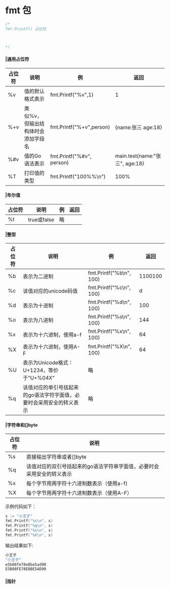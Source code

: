 # fmt 包





```go
/*
fmt.Printf() 占位符



*/
```



#### |通用占位符

| 占位符 | 说明                               | 例                        | 返回                           |
| ------ | ---------------------------------- | ------------------------- | ------------------------------ |
| %v     | 值的默认格式表示                   | fmt.Printf("%v",1)        | 1                              |
| %+v    | 类似%v，但输出结构体时会添加字段名 | fmt.Printf("%+v",person)  | {name:张三 age:18}             |
| %#v    | 值的Go语法表示                     | fmt.Printf("%#v", person) | main.test{name:"张三", age:18} |
| %T     | 打印值的类型                       | fmt.Printf("100%%\n")     | 100%                           |

#### |布尔值

| 占位符 | 说明        | 例   | 返回 |
| ------ | ----------- | ---- | ---- |
| %t     | true或false | 略   |      |

#### |整型

| 占位符 | 说明                                                         | 例                      | 返回    |
| ------ | ------------------------------------------------------------ | ----------------------- | ------- |
| %b     | 表示为二进制                                                 | fmt.Printf("%b\n", 100) | 1100100 |
| %c     | 该值对应的unicode码值                                        | fmt.Printf("%c\n", 100) | d       |
| %d     | 表示为十进制                                                 | fmt.Printf("%d\n", 100) | 100     |
| %o     | 表示为八进制                                                 | fmt.Printf("%o\n", 100) | 144     |
| %x     | 表示为十六进制，使用a-f                                      | fmt.Printf("%x\n", 100) | 64      |
| %X     | 表示为十六进制，使用A-F                                      | fmt.Printf("%X\n", 100) | 64      |
| %U     | 表示为Unicode格式：U+1234，等价于”U+%04X”                    | 略                      |         |
| %q     | 该值对应的单引号括起来的go语法字符字面值，必要时会采用安全的转义表示 | 略                      |         |

#### |字符串和[]byte

| 占位符 | 说明                                                         |
| ------ | ------------------------------------------------------------ |
| %s     | 直接输出字符串或者[]byte                                     |
| %q     | 该值对应的双引号括起来的go语法字符串字面值，必要时会采用安全的转义表示 |
| %x     | 每个字节用两字符十六进制数表示（使用a-f)                     |
| %X     | 每个字节用两字符十六进制数表示（使用A-F）                    |

示例代码如下：

```go
s := "小王子"
fmt.Printf("%s\n", s)
fmt.Printf("%q\n", s)
fmt.Printf("%x\n", s)
fmt.Printf("%X\n", s)
```

输出结果如下:

```go
小王子
"小王子"
e5b08fe78e8be5ad90
E5B08FE78E8BE5AD90
```

#### |指针



















